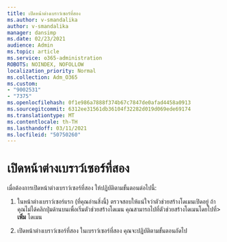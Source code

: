 ```yaml
---
title: เปิดหน้าต่างเบราว์เซอร์ที่สอง
ms.author: v-smandalika
author: v-smandalika
manager: dansimp
ms.date: 02/23/2021
audience: Admin
ms.topic: article
ms.service: o365-administration
ROBOTS: NOINDEX, NOFOLLOW
localization_priority: Normal
ms.collection: Adm_O365
ms.custom:
- "9002531"
- "7375"
ms.openlocfilehash: 0f1e986a7888f374b67c7847de0afad4458a0913
ms.sourcegitcommit: 6312ee31561db36104f32282d019d069ede69174
ms.translationtype: MT
ms.contentlocale: th-TH
ms.lasthandoff: 03/11/2021
ms.locfileid: "50750260"
---
```

# <a name="open-a-second-browser-window"></a>เปิดหน้าต่างเบราว์เซอร์ที่สอง

เมื่อต้องการเปิดหน้าต่างเบราว์เซอร์ที่สอง ให้ปฏิบัติตามขั้นตอนต่อไปนี้:

1. ในหน้าต่างเบราว์เซอร์แรก (ที่คุณอ่านสิ่งนี้) ตรวจสอบให้แน่ใจว่าตัวช่วยสร้างโดเมนเปิดอยู่ ถ้าคุณไม่ได้คลิกปุ่มด้านบนเพื่อเริ่มตัวช่วยสร้างโดเมน คุณสามารถไปที่ตัวช่วยสร้างโดเมนโดยไปที่> **เพิ่ม** โดเมน

2. เปิดหน้าต่างเบราว์เซอร์ที่สอง ในเบราว์เซอร์ที่สอง คุณจะปฏิบัติตามขั้นตอนถัดไป
